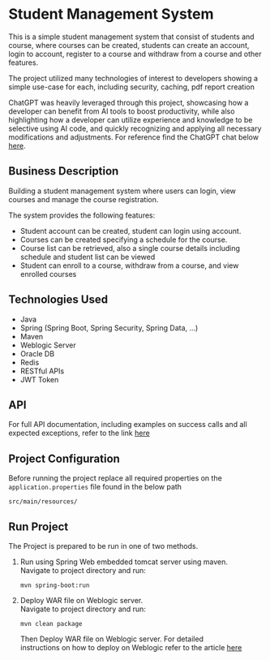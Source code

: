# Student Management System

This is a simple student management system that consist of students 
and course, where courses can be created, students can create an account, 
login to account, register to a course and withdraw from a course and other features.

The project utilized many technologies of interest to developers showing 
a simple use-case for each, including security, caching, pdf report creation

ChatGPT was heavily leveraged through this project, showcasing how a 
developer can benefit from AI tools to boost productivity, while also 
highlighting how a developer can utilize experience and knowledge to be 
selective using AI code, and quickly recognizing and applying all necessary 
modifications and adjustments. For reference find the ChatGPT chat below 
[here](https://chatgpt.com/share/66fc4bce-1924-800d-90cd-1eeb944bd692).

## Business Description
Building a student management system where users can login, view courses and
manage the course registration.

The system provides the following features:
- Student account can be created, student can login using account. 
- Courses can be created specifying a schedule for the course. 
- Course list can be retrieved, also a single course details including schedule and student list can be viewed
- Student can enroll to a course, withdraw from a course, and view enrolled courses

## Technologies Used
- Java 
- Spring (Spring Boot, Spring Security, Spring Data, ...)
- Maven
- Weblogic Server
- Oracle DB
- Redis
- RESTful APIs
- JWT Token

## API
For full API documentation, including examples on success calls and all 
expected exceptions, refer to the link [here](https://documenter.getpostman.com/view/26735712/2sAXxJiFVC#c98473ab-84bf-41f8-9b37-f1226c50cbeb)

## Project Configuration
Before running the project replace all required properties on the 
`application.properties` file found in the below path
```
src/main/resources/
```

## Run Project
The Project is prepared to be run in one of two methods.

1. Run using Spring Web embedded tomcat server using maven.\
Navigate to project directory and run:
    ```
    mvn spring-boot:run
    ```
2. Deploy WAR file on Weblogic server.\
Navigate to project directory and run:
    ```
    mvn clean package
    ``` 
    Then Deploy WAR file on Weblogic server. For detailed  
    instructions on how to deploy on Weblogic refer to the
   article [here](https://o7planning.org/11901/deploy-spring-boot-application-on-oracle-weblogic-server)





